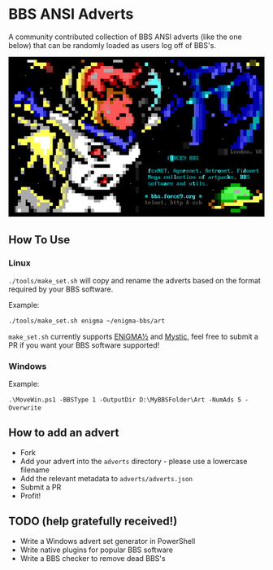 # BBS ANSI Adverts
A community contributed collection of BBS ANSI adverts (like the one below) that can be randomly loaded as
users log off of BBS's. 

![Force9 Logoff Advert](./force9.png "fORCE9 Logoff Advert")

## How To Use
### Linux
`./tools/make_set.sh` will copy and rename the adverts based on the format required by your BBS software.

Example: 
````bash
./tools/make_set.sh enigma ~/enigma-bbs/art
````

`make_set.sh` currently supports [ENiGMA½](https://github.com/NuSkooler/enigma-bbs) and [Mystic](http://www.mysticbbs.com), 
feel free to submit a PR if you want your BBS software supported!

### Windows
Example:
````
.\MoveWin.ps1 -BBSType 1 -OutputDir D:\MyBBSFolder\Art -NumAds 5 -Overwrite
````

## How to add an advert
- Fork
- Add your advert into the `adverts` directory - please use a lowercase filename
- Add the relevant metadata to `adverts/adverts.json`
- Submit a PR
- Profit!

## TODO (help gratefully received!)
- Write a Windows advert set generator in PowerShell
- Write native plugins for popular BBS software 
- Write a BBS checker to remove dead BBS's
````

